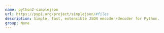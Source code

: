 ```yaml
---
name: python2-simplejson
url: https://pypi.org/project/simplejson/#files
description: Simple, fast, extensible JSON encoder/decoder for Python.
group: None
---
```

